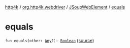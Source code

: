 [http4k](../../index.md) / [org.http4k.webdriver](../index.md) / [JSoupWebElement](index.md) / [equals](./equals.md)

# equals

`fun equals(other: `[`Any`](https://kotlinlang.org/api/latest/jvm/stdlib/kotlin/-any/index.html)`?): `[`Boolean`](https://kotlinlang.org/api/latest/jvm/stdlib/kotlin/-boolean/index.html) [(source)](https://github.com/http4k/http4k/blob/master/http4k-testing-webdriver/src/main/kotlin/org/http4k/webdriver/JSoupWebElement.kt#L121)